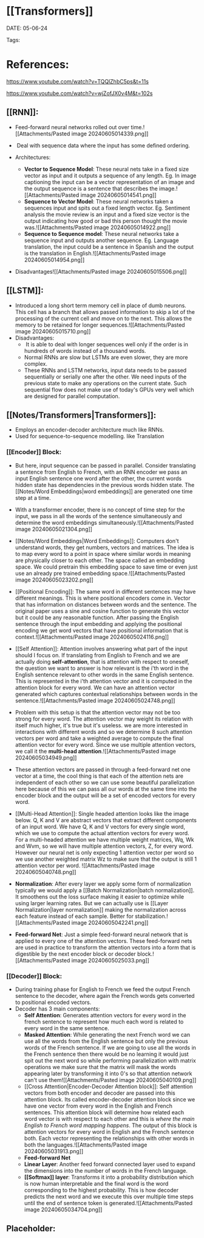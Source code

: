 
# [[Transformers]]


DATE:  05-06-24


Tags: 

# References: 

https://www.youtube.com/watch?v=TQQlZhbC5ps&t=11s

https://www.youtube.com/watch?v=wjZofJX0v4M&t=102s


## [[RNN]]: 


- Feed-forward neural networks rolled out over time.![[Attachments/Pasted image 20240605014339.png]]
-  Deal with sequence data where the input has some defined ordering.

- Architectures:
	- **Vector to Sequence Model**: These neural nets take in a fixed size vector as input and it outputs a sequence of any length. Eg. In image captioning the input can be a vector representation of an image and the output sequence is a sentence that describes the image.![[Attachments/Pasted image 20240605014541.png]]
	- **Sequence to Vector Model**: These neural networks taken a sequences input and spits out a fixed length vector. Eg. Sentiment analysis the movie review is an input and a fixed size vector is the output indicating how good or bad this person thought the movie was.![[Attachments/Pasted image 20240605014922.png]]
	-  **Sequence to Sequence model**: These neural networks take a sequence input and outputs another sequence. Eg. Language translation, the input could be a sentence in Spanish and the output is the translation in English.![[Attachments/Pasted image 20240605014954.png]]

- Disadvantages![[Attachments/Pasted image 20240605015506.png]]



## [[LSTM]]:

- Introduced a long short term memory cell in place of dumb neurons. This cell has a branch that allows passed information to skip a lot of the processing of the current cell and move on to the next. This allows the memory to be retained for longer sequences.![[Attachments/Pasted image 20240605015710.png]]
- Disadvantages:
	-  It is able to deal with longer sequences well only if the order is in hundreds of words instead of a thousand words. 
	- Normal RNNs are slow but LSTMs are even slower, they are more complex.
	- These RNNs and LSTM networks, input data needs to be passed sequentially or serially one after the other. We need inputs of the previous state to make any operations on the current state. Such sequential flow does not make use of today's GPUs very well which are designed for parallel computation.




## [[Notes/Transformers|Transformers]]:

- Employs an encoder-decoder architecture much like RNNs.
- Used for sequence-to-sequence modelling. like Translation  
### [[Encoder]] Block:

- But here, input sequence can be passed in parallel. Consider translating a sentence from English to French, with an RNN encoder we pass an input English sentence one word after the other, the current words hidden state has dependencies in the previous words hidden state. The [[Notes/Word Embeddings|word embeddings]] are generated one time step at a time. 
- With a transformer encoder, there is no concept of time step for the input, we pass in all the words of the sentence simultaneously and determine the word embeddings simultaneously.![[Attachments/Pasted image 20240605021304.png]] 

- [[Notes/Word Embeddings|Word Embeddings]]: Computers don't understand words, they get numbers, vectors and matrices. The idea is to map every word to a point in space where similar words in meaning are physically closer to each other. The space called an embedding space. We could pretrain this embedding space to save time or even just use an already pre trained embedding space.![[Attachments/Pasted image 20240605023202.png]]
- [[Positional Encoding]]: The same word in different sentences may have different meanings. This is where positional encoders come in. Vector that has information on distances between words and the sentence. The original paper uses a sine and cosine function to generate this vector but it could be any reasonable function. After passing the English sentence through the input embedding and applying the positional encoding we get word vectors that have positional information that is context.![[Attachments/Pasted image 20240605024116.png]]
- [[Self Attention]]: Attention involves answering what part of the input should I focus on. If translating from English to French and we are actually doing **self-attention**, that is attention with respect to oneself, the question we want to answer is how relevant is the i'th word in the English sentence relevant to other words in the same English sentence. This is represented in the i'th attention vector and it is computed in the attention block for every word. We can have an attention vector generated which captures contextual relationships between words in the sentence.![[Attachments/Pasted image 20240605024748.png]]
- Problem with this setup is that the attention vector may not be too strong for every word. The attention vector may weight its relation with itself much higher, it's true but it's useless. we are more interested in interactions with different words and so we determine 8 such attention vectors per word and take a weighted average to compute the final attention vector for every word. Since we use multiple attention vectors, we call it the **multi-head attention**.![[Attachments/Pasted image 20240605034949.png]]
- These attention vectors are passed in through a feed-forward net one vector at a time, the cool thing is that each of the attention nets are independent of each other so we can use some beautiful parallelization here because of this we can pass all our words at the same time into the encoder block and the output will be a set of encoded vectors for every word.

- [[Multi-Head Attention]]: Single headed attention looks like the image below. Q, K and V are  abstract vectors that extract different components of an input word. We have Q, K and V vectors for every single word, which we use to compute the actual attention vectors for every word. For a multi-headed attention we have multiple weight matrices, Wq, Wk and Wvm, so we will have multiple attention vectors, Z, for every word. However our neural net is only expecting 1 attention vector per word so we use another weighted matrix Wz to make sure that the output is still 1 attention vector per word.
![[Attachments/Pasted image 20240605040748.png]]

- **Normalization**: After every layer we apply some form of normalization typically we would apply a [[Batch Normalization|batch normalization]]. It smoothens out the loss surface making it easier to optimize while using larger learning rates. But we can actually use is [[Layer Normalization|layer normalization]] making the normalization across each feature instead of each sample. Better for stabilization.![[Attachments/Pasted image 20240605042241.png]]

- **Feed-forward Net**: Just a simple feed-forward neural network that is applied to every one of the attention vectors. These feed-forward nets are used in practice to transform the attention vectors into a form that is digestible by the next encoder block or decoder block.![[Attachments/Pasted image 20240605025033.png]]

### [[Decoder]] Block:

- During training phase for English to French we feed the output French sentence to the decoder, where again the French words gets converted to positional encoded vectors.
- Decoder has 3 main components:
	- **Self Attention**: Generates attention vectors for every word in the french sentence to represent how much each word is related to every word in the same sentence. 
	- **Masked Attention**: While generating the next French word we can use all the words from the English sentence but only the previous words of the French sentence. If we are going to use all the words in the French sentence then there would be no learning it would just spit out the next word so while performing parallelization with matrix operations we make sure that the matrix will mask the words appearing later by transforming it into 0's so that attention network can't use them![[Attachments/Pasted image 20240605040109.png]]
	- [[Cross Attention|Encoder-Decoder Attention block]]: Self attention vectors from both encoder and decoder are passed into this attention block. Its called encoder-decoder attention block since we have one vector from every word in the English and French sentences. This attention block will determine how related each word vector is with respect to each other and this is *where the main English to French word mapping happens*. The output of this block is attention vectors for every word in English and the French sentence both. Each vector representing the relationships with other words in both the languages.![[Attachments/Pasted image 20240605031913.png]]
	- **Feed-forward Net**
	- **Linear Layer**: Another feed forward connected layer used to expand the dimensions into the number of words in the French language.
	- **[[Softmax]] layer**: Transforms it into a probability distribution which is now human interpretable and the final word is the word corresponding to the highest probability. This is how decoder predicts the next word and we execute this over multiple time steps until the end of sentence token is generated.![[Attachments/Pasted image 20240605034704.png]]





## Placeholder:

